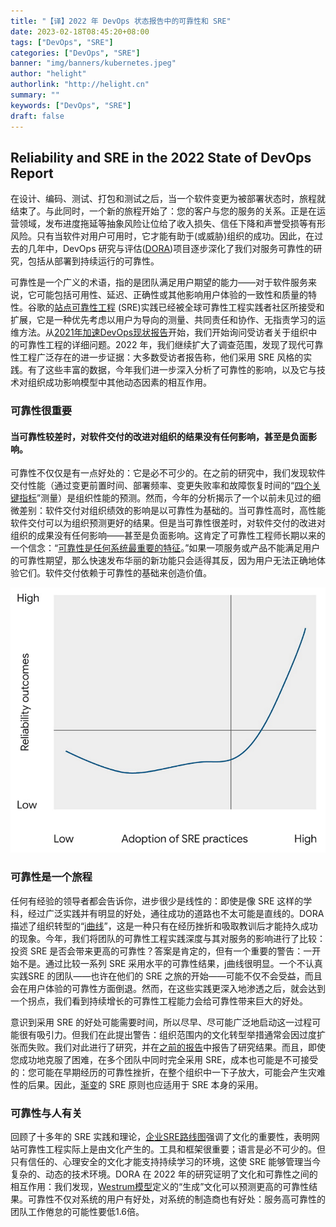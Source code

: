 ```yaml
---
title: "【译】2022 年 DevOps 状态报告中的可靠性和 SRE"
date: 2023-02-18T08:45:20+08:00
tags: ["DevOps", "SRE"]
categories: ["DevOps", "SRE"]
banner: "img/banners/kubernetes.jpeg"
author: "helight"
authorlink: "http://helight.cn"
summary: ""
keywords: ["DevOps", "SRE"]
draft: false
---
```


## Reliability and SRE in the 2022 State of DevOps Report

在设计、编码、测试、打包和测试之后，当一个软件变更为被部署状态时，旅程就结束了。与此同时，一个新的旅程开始了：您的客户与您的服务的关系。正是在运营领域，发布进度拖延等抽象风险让位给了收入损失、信任下降和声誉受损等有形风险。只有当软件对用户可用时，它才能有助于(或威胁)组织的成功。因此，在过去的几年中，DevOps 研究与评估([DORA](https://www.devops-research.com/research.html))项目逐步深化了我们对服务可靠性的研究，包括从部署到持续运行的可靠性。

可靠性是一个广义的术语，指的是团队满足用户期望的能力——对于软件服务来说，它可能包括可用性、延迟、正确性或其他影响用户体验的一致性和质量的特性。谷歌的[站点可靠性工程](http://sre.google/) (SRE)实践已经被全球可靠性工程实践者社区所接受和扩展，它是一种优先考虑以用户为导向的测量、共同责任和协作、无指责学习的运维方法。从[2021年加速DevOps现状报告](https://services.google.com/fh/files/misc/state-of-devops-2021.pdf)开始，我们开始询问受访者关于组织中的可靠性工程的详细问题。2022 年，我们继续扩大了调查范围，发现了现代可靠性工程广泛存在的进一步证据：大多数受访者报告称，他们采用 SRE 风格的实践。有了这些丰富的数据，今年我们进一步深入分析了可靠性的影响，以及它与技术对组织成功影响模型中其他动态因素的相互作用。

### 可靠性很重要

#### 当可靠性较差时，对软件交付的改进对组织的结果没有任何影响，甚至是负面影响。

可靠性不仅仅是有一点好处的：它是必不可少的。在之前的研究中，我们发现软件交付性能（通过变更前置时间、部署频率、变更失败率和故障恢复时间的“[四个关键指标](https://cloud.google.com/blog/products/devops-sre/using-the-four-keys-to-measure-your-devops-performance)”测量）是组织性能的预测。然而，今年的分析揭示了一个以前未见过的细微差别：软件交付对组织绩效的影响是以可靠性为基础的。当可靠性高时，高性能软件交付可以为组织预测更好的结果。但是当可靠性很差时，对软件交付的改进对组织的成果没有任何影响——甚至是负面影响。这肯定了可靠性工程师长期以来的一个信念：“[可靠性是任何系统最重要的特征](https://sre.google/workbook/reaching-beyond/)。”如果一项服务或产品不能满足用户的可靠性期望，那么快速发布华丽的新功能只会适得其反，因为用户无法正确地体验它们。软件交付依赖于可靠性的基础来创造价值。

![](imgs/sre.jpg)

### 可靠性是一个旅程

任何有经验的领导者都会告诉你，进步很少是线性的：即使是像 SRE 这样的学科，经过广泛实践并有明显的好处，通往成功的道路也不太可能是直线的。DORA 描述了组织转型的“[j曲线](https://cloud.google.com/architecture/devops/devops-tech-continuous-delivery#common_pitfalls_of_implementing_continuous_delivery)”，这是一种只有在经历挫折和吸取教训后才能持久成功的现象。今年，我们将团队的可靠性工程实践深度与其对服务的影响进行了比较：投资 SRE 是否会带来更高的可靠性？答案是肯定的，但有一个重要的警告：一开始不是。通过比较一系列 SRE 采用水平的可靠性结果，j曲线很明显。一个不认真实践SRE 的团队——也许在他们的 SRE 之旅的开始——可能不仅不会受益，而且会在用户体验的可靠性方面倒退。然而，在这些实践更深入地渗透之后，就会达到一个拐点，我们看到持续增长的可靠性工程能力会给可靠性带来巨大的好处。

意识到采用 SRE 的好处可能需要时间，所以尽早、尽可能广泛地启动这一过程可能很有吸引力。但我们在此提出警告：组织范围内的文化转型举措通常会因过度扩张而失败。我们对此进行了研究，并在[之前的报告](https://services.google.com/fh/files/misc/state-of-devops-2019.pdf#page=69)中报告了研究结果。而且，即使您成功地克服了困难，在多个团队中同时完全采用 SRE，成本也可能是不可接受的：您可能在早期经历的可靠性挫折，在整个组织中一下子放大，可能会产生灾难性的后果。因此，[渐变](https://sre.google/workbook/how-sre-relates/)的 SRE 原则也应适用于 SRE 本身的采用。

### 可靠性与人有关

回顾了十多年的 SRE 实践和理论，[企业SRE路线图](https://sre.google/resources/practices-and-processes/enterprise-roadmap-to-sre/)强调了文化的重要性，表明网站可靠性工程实际上是由文化产生的。工具和框架很重要；语言是必不可少的。但只有信任的、心理安全的文化才能支持持续学习的环境，这使 SRE 能够管理当今复杂的、动态的技术环境。DORA 在 2022 年的研究证明了文化和可靠性之间的相互作用：我们发现，[Westrum模型](https://cloud.google.com/architecture/devops/devops-culture-westrum-organizational-culture)定义的“生成”文化可以预测更高的可靠性结果。可靠性不仅对系统的用户有好处，对系统的制造商也有好处：服务高可靠性的团队工作倦怠的可能性要低1.6倍。